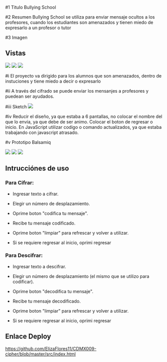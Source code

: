 #1 Titulo 
Bullying School

#2 Resumen 
Bullying School se utiliza para enviar mensaje ocultos a los profesores, cuando los estudiantes son amenazados y tienen
miedo de expresarlo a un profesor o tutor 

#3 Imagen 

## Vistas

<img src ="Vista/Inicio.png">

<img src ="Vista/Cifrado.png">

<img src ="Vista/Descifrado.png">

#i 
El proyecto va dirigido para los alumnos que son amenazados, dentro de instuciones y tiene miedo 
a decir o expresarlo

#ii
A través del cifrado se puede enviar los mensanjes a profesores y puedean ser ayudados.

#iii Sketch
<img src ="Balsamiq/sketch.jpg">

#iv 
Reducir el diseño, ya que estaba a 6 pantallas, no colocar el nombre del que lo envia, ya que debe de ser animo.
Colocar el boton de regresar o inicio.
En JavaScript utilizar codigo o comando actualizados, ya que estaba trabajando con javascript atrasado.

#v Prototipo Balsamiq

<img src ="Balsamiq/Final1.png">

<img src ="Balsamiq/Final2.png">

<img src ="Balsamiq/Final3.png">

## Intrucciónes de uso

### Para Cifrar:

* Ingresar texto a cifrar.

* Elegir un número de desplazamiento.

* Oprime boton "codifica tu mensaje".

* Recibe tu mensaje codificado.

* Oprime boton "limpiar" para refrescar y volver a utilizar.

* Si se requiere regresar al inicio, oprimi regresar

### Para Descifrar:

* Ingresar texto a descifrar.

* Elegir un número de desplazamiento (el mismo que se utilizo para codificar).

* Oprime boton "decodifica tu mensaje".

* Recibe tu mensaje decodificado.

* Oprime boton "limpiar" para refrescar y volver a utilizar.

* Si se requiere regresar al inicio, oprimi regresar

## Enlace Deploy

https://github.com/ElizaFlores11/CDMX009-cipher/blob/master/src/index.html





